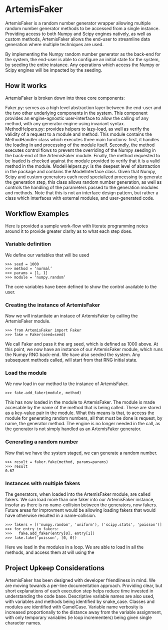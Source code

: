 # ArtemisFaker

ArtemisFaker is a random number generator wrapper allowing multiple random number generator methods to be accessed from a single instance. Providing access to both Numpy and Scipy engines natively, as well as custom methods, ArtemisFaker allows the end-user to streamline data generation where multiple techniques are used. 

By implementing the Numpy random number generator as the back-end for the system, the end-user is able to configure an initial state for the system, by seeding the entire instance. Any operations which access the Numpy or Scipy engines will be impacted by the seeding. 

## How it works

ArtemisFaker is broken down into three core components:

Faker.py: serves as a high level abstraction layer between the end-user and the two other underlying components in the system. This component provides an engine-agnostic user-interface to allow the calling of any method, with any generator engine using invariant syntax. 
MethodHelpers.py: provides helpers to lazy-load, as well as verify the validity of a request to a module and method. This module contains the MethodHandler class which executes three main functions: first, it handles the loading in and processing of the module itself. Secondly, the method executes control flows to prevent the overriding of the Numpy seeding in the back-end of the ArtemisFaker module. Finally, the method requested to be loaded is checked against the module provided to verify that it is a valid method in the module. 
ModelHelpers.py: is the deepest level of abstraction in the package and contains the ModelInterface class. Given that Numpy, Scipy and custom generators each need specialized processing to generate the generation step, this class allows random number generation, as well as controls the handling of the parameters passed to the generation modules and methods. Note that this is not an interface design pattern, but rather a class which interfaces with external modules, and user-generated code.

## Workflow Examples

Here is provided a sample work-flow with literate programming notes around it to provide greater clarity as to what each step does.

### Variable definition

We define our variables that will be used
```
>>> seed = 1000
>>> method = ‘normal’
>>> params = [1, 1]
>>> module = ‘numpy.random’
```

The core variables have been defined to show the control available to the user.

### Creating the instance of ArtemisFaker

Now we will instantiate an instace of ArtemisFaker by calling the ArtemisFaker module.

```
>>> from ArtemisFaker import Faker
>>> fake = Faker(seed=seed)
```

We call Faker and pass it the arg seed, which is defined as 1000 above. At this point, we now have an instance of our ArtemisFaker module, which runs the Numpy RNG back-end. We have also seeded the system. Any subsequent methods called, will start from that RNG initial state.

### Load the module

We now load in our method to the instance of ArtemisFaker.

```
>>> fake.add_faker(module, method)
```

This has now loaded in the module to ArtemisFaker. The module is made accesable by the name of the method that is being called. These are stored as a key-value pair in the module. What this means is that, to access the module for generating random numbers, all that must be done is request, by name, the generator method. The engine is no longer needed in the call, as the generator is not simply handled as an ArtemisFaker generator.

### Generating a random number

Now that we have the system staged, we can generate a random number.
```
>>> result = faker.fake(method, params=params)
>>> result
0.67
```

### Instances with multiple fakers

The generators, when loaded into the ArtemisFaker module, are called fakers. We can load more than one faker into our ArtemisFaker instance, insofar as there is no name-collision between the generators, now fakers. Future areas for improvment would be allowing loading fakers that would have otherwise resulted in a name-collision. 

```
>>> fakers = [('numpy.random', 'uniform'), ('scipy.stats', 'poisson')]
>>> for entry in fakers:
>>>   fake.add_faker(entry[0], entry[1])
>>> fake.fake('poisson', [0, 0])
```

Here we load in the modules in a loop. We are able to load in all the methods, and access them at will using the 
## Project Upkeep Considerations

ArtemisFaker has been designed with developer friendliness in mind. We are moving towards a per-line documentation approach. Providing clear, but short explanations of each execution step helps reduce time invested in understanding the code base. Descriptive variable names are also used, with variables and methods being identified by snake_case. Classes and modules are identified with CamelCase. Variable name verbosity is increased proportionally to the distance away from the variable assignment, with only temporary variables (ie loop incrementers) being given single character names. 

